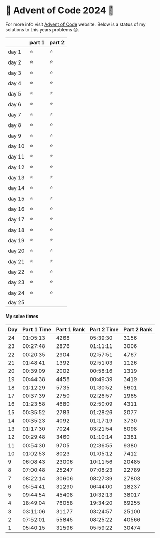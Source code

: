 # :christmas_tree: Advent of Code 2024 :christmas_tree:

For more info visit [Advent of Code](https://adventofcode.com/) website. Below is a status of my solutions to this years problems :blush:.

| | part 1 | part 2 |
| - | - | - |
| day 1 | :star: | :star: |
| day 2 | :star: | :star: |
| day 3 | :star: | :star: |
| day 4 | :star: | :star: |
| day 5 | :star: | :star: |
| day 6 | :star: | :star: |
| day 7 | :star: | :star: |
| day 8 | :star: | :star: |
| day 9 | :star: | :star: |
| day 10 | :star: | :star: |
| day 11 | :star: | :star: |
| day 12 | :star: | :star: |
| day 13 | :star: | :star: |
| day 14 | :star: | :star: |
| day 15 | :star: | :star: |
| day 16 | :star: | :star: |
| day 17 | :star: | :star: |
| day 18 | :star: | :star: |
| day 19 | :star: | :star: |
| day 20 | :star: | :star: |
| day 21 | :star: | :star: |
| day 22 | :star: | :star: |
| day 23 | :star: | :star: |
| day 24 | :star: | :star: |
| day 25 |  |  |

#### My solve times

| Day | Part 1 Time | Part 1 Rank | Part 2 Time | Part 2 Rank |
|-----|-------------|-------------|-------------|-------------|
| 24  | 01:05:13    | 4268        | 05:39:30    | 3156        |
| 23  | 00:27:48    | 2876        | 01:11:11    | 3006        |
| 22  | 00:20:35    | 2904        | 02:57:51    | 4767        |
| 21  | 01:48:41    | 1392        | 02:51:03    | 1126        |
| 20  | 00:39:09    | 2002        | 00:58:16    | 1319        |
| 19  | 00:44:38    | 4458        | 00:49:39    | 3419        |
| 18  | 01:12:29    | 5735        | 01:30:52    | 5601        |
| 17  | 00:37:39    | 2750        | 02:26:57    | 1965        |
| 16  | 01:23:58    | 4680        | 02:50:09    | 4311        |
| 15  | 00:35:52    | 2783        | 01:28:26    | 2077        |
| 14  | 00:35:23    | 4092        | 01:17:19    | 3730        |
| 13  | 01:17:30    | 7024        | 03:21:54    | 8098        |
| 12  | 00:29:48    | 3460        | 01:10:14    | 2381        |
| 11  | 00:54:30    | 9705        | 02:36:55    | 9380        |
| 10  | 01:02:53    | 8023        | 01:05:12    | 7412        |
| 9   | 06:08:43    | 23006       | 10:11:56    | 20485       |
| 8   | 07:00:48    | 25247       | 07:08:23    | 22789       |
| 7   | 08:22:14    | 30606       | 08:27:39    | 27803       |
| 6   | 05:54:41    | 31290       | 06:44:00    | 18237       |
| 5   | 09:44:54    | 45408       | 10:32:13    | 38017       |
| 4   | 18:49:04    | 76058       | 19:34:20    | 69255       |
| 3   | 03:11:06    | 31177       | 03:24:57    | 25100       |
| 2   | 07:52:01    | 55845       | 08:25:22    | 40566       |
| 1   | 05:40:15    | 31596       | 05:59:22    | 30474       |

